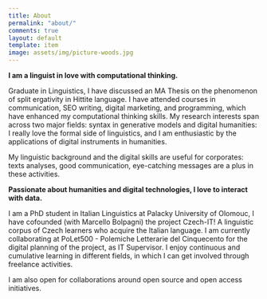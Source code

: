 ```yaml
---
title: About
permalink: "about/"
comments: true
layout: default
template: item
image: assets/img/picture-woods.jpg
---
```


**I am a linguist in love with computational thinking.**

Graduate in Linguistics, I have discussed an MA Thesis on the phenomenon of split ergativity in Hittite language. I have attended courses in communication, SEO writing, digital marketing, and programming, which have enhanced my computational thinking skills.
My research interests span across two major fields: syntax in generative models and digital humanities: I really love the formal side of linguistics, and I am enthusiastic by the applications of digital instruments in humanities.

My linguistic background and the digital skills are useful for corporates: texts analyses, good communication, eye-catching messages are a plus in these activities.


**Passionate about humanities and digital technologies, I love to interact with data.**

I am a PhD student in Italian Linguistics at Palacky University of Olomouc,
I have cofounded (with Marcello Bolpagni) the project Czech-IT! A linguistic corpus of Czech learners who acquire the Italian language. 
I am currently collaborating at PoLet500 - Polemiche Letterarie del Cinquecento for the digital planning of the project, as IT Supervisor.
I enjoy continuous and cumulative learning in different fields, in which I can get involved through freelance activities. 

I am also open for collaborations around open source and open access initiatives.

